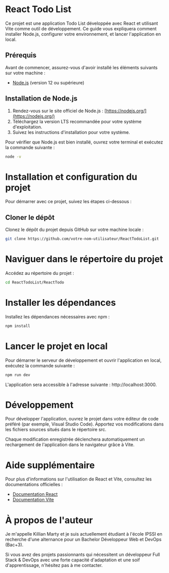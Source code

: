 # React Todo List

Ce projet est une application Todo List développée avec React et utilisant Vite comme outil de développement. Ce guide vous expliquera comment installer Node.js, configurer votre environnement, et lancer l'application en local.

## Prérequis

Avant de commencer, assurez-vous d'avoir installé les éléments suivants sur votre machine :

- [Node.js](https://nodejs.org/) (version 12 ou supérieure)

## Installation de Node.js

1. Rendez-vous sur le site officiel de Node.js : [https://nodejs.org/](https://nodejs.org/)
2. Téléchargez la version LTS recommandée pour votre système d'exploitation.
3. Suivez les instructions d'installation pour votre système.

Pour vérifier que Node.js est bien installé, ouvrez votre terminal et exécutez la commande suivante :

```sh
node -v
```

# Installation et configuration du projet

Pour démarrer avec ce projet, suivez les étapes ci-dessous :

## Cloner le dépôt

Clonez le dépôt du projet depuis GitHub sur votre machine locale :

```sh
git clone https://github.com/votre-nom-utilisateur/ReactTodoList.git
```
# Naviguer dans le répertoire du projet

Accédez au répertoire du projet :

```sh
cd ReactTodoList/ReactTodo
```

# Installer les dépendances

Installez les dépendances nécessaires avec npm :

```sh
npm install
```

 # Lancer le projet en local

Pour démarrer le serveur de développement et ouvrir l'application en local, exécutez la commande suivante :

```sh
npm run dev
```

L'application sera accessible à l'adresse suivante : http://localhost:3000.

# Développement

Pour développer l'application, ouvrez le projet dans votre éditeur de code préféré (par exemple, Visual Studio Code). Apportez vos modifications dans les fichiers sources situés dans le répertoire src.

Chaque modification enregistrée déclenchera automatiquement un rechargement de l'application dans le navigateur grâce à Vite.

# Aide supplémentaire

Pour plus d'informations sur l'utilisation de React et Vite, consultez les documentations officielles :

- [Documentation React](https://reactjs.org/docs/getting-started.html)
- [Documentation Vite](https://vitejs.dev/guide/)

# À propos de l'auteur

Je m'appelle Killian Marty et je suis actuellement étudiant à l'école IPSSI en recherche d'une alternance pour un Bachelor Développeur Web et DevOps (Bac+3).

Si vous avez des projets passionnants qui nécessitent un développeur Full Stack & DevOps avec une forte capacité d'adaptation et une soif d'apprentissage, n'hésitez pas à me contacter.







